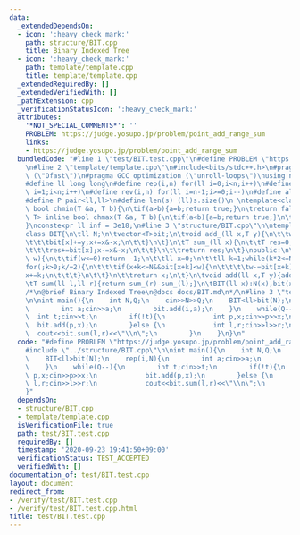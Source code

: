 ```yaml
---
data:
  _extendedDependsOn:
  - icon: ':heavy_check_mark:'
    path: structure/BIT.cpp
    title: Binary Indexed Tree
  - icon: ':heavy_check_mark:'
    path: template/template.cpp
    title: template/template.cpp
  _extendedRequiredBy: []
  _extendedVerifiedWith: []
  _pathExtension: cpp
  _verificationStatusIcon: ':heavy_check_mark:'
  attributes:
    '*NOT_SPECIAL_COMMENTS*': ''
    PROBLEM: https://judge.yosupo.jp/problem/point_add_range_sum
    links:
    - https://judge.yosupo.jp/problem/point_add_range_sum
  bundledCode: "#line 1 \"test/BIT.test.cpp\"\n#define PROBLEM \"https://judge.yosupo.jp/problem/point_add_range_sum\"\
    \n#line 2 \"template/template.cpp\"\n#include<bits/stdc++.h>\n#pragma GCC optimization\
    \ (\"Ofast\")\n#pragma GCC optimization (\"unroll-loops\")\nusing namespace std;\n\
    #define ll long long\n#define rep(i,n) for(ll i=0;i<n;i++)\n#define REP(i,n) for(ll\
    \ i=1;i<n;i++)\n#define rev(i,n) for(ll i=n-1;i>=0;i--)\n#define all(v) v.begin(),v.end()\n\
    #define P pair<ll,ll>\n#define len(s) (ll)s.size()\n \ntemplate<class T> inline\
    \ bool chmin(T &a, T b){\n\tif(a>b){a=b;return true;}\n\treturn false;\n}\ntemplate<class\
    \ T> inline bool chmax(T &a, T b){\n\tif(a<b){a=b;return true;}\n\treturn false;\n\
    }\nconstexpr ll inf = 3e18;\n#line 3 \"structure/BIT.cpp\"\n\ntemplate<class T>\n\
    class BIT{\n\tll N;\n\tvector<T>bit;\n\tvoid add_(ll x,T y){\n\t\twhile(x<=N){\n\
    \t\t\tbit[x]+=y;x+=x&-x;\n\t\t}\n\t}\n\tT sum_(ll x){\n\t\tT res=0;\n\t\twhile(x>0){\n\
    \t\t\tres+=bit[x];x-=x&-x;\n\t\t}\n\t\treturn res;\n\t}\npublic:\n\tll lower_bound(T\
    \ w){\n\t\tif(w<=0)return -1;\n\t\tll x=0;\n\t\tll k=1;while(k*2<=N)k*=2;\n\t\t\
    for(;k>0;k/=2){\n\t\t\tif(x+k<=N&&bit[x+k]<w){\n\t\t\t\tw-=bit[x+k];\n\t\t\t\t\
    x+=k;\n\t\t\t}\n\t\t}\n\t\treturn x;\n\t}\n\tvoid add(ll x,T y){add_(x+1,y);}\n\
    \tT sum(ll l,ll r){return sum_(r)-sum_(l);}\n\tBIT(ll x):N(x),bit(x+1){}\n};\n\
    /*\n@brief Binary Indexed Tree\n@docs docs/BIT.md\n*/\n#line 3 \"test/BIT.test.cpp\"\
    \n\nint main(){\n    int N,Q;\n    cin>>N>>Q;\n    BIT<ll>bit(N);\n    rep(i,N){\n\
    \        int a;cin>>a;\n        bit.add(i,a);\n    }\n    while(Q--){\n      \
    \  int t;cin>>t;\n        if(!t){\n            int p,x;cin>>p>>x;\n          \
    \  bit.add(p,x);\n        }else {\n            int l,r;cin>>l>>r;\n          \
    \  cout<<bit.sum(l,r)<<\"\\n\";\n        }\n    }\n}\n"
  code: "#define PROBLEM \"https://judge.yosupo.jp/problem/point_add_range_sum\"\n\
    #include \"../structure/BIT.cpp\"\n\nint main(){\n    int N,Q;\n    cin>>N>>Q;\n\
    \    BIT<ll>bit(N);\n    rep(i,N){\n        int a;cin>>a;\n        bit.add(i,a);\n\
    \    }\n    while(Q--){\n        int t;cin>>t;\n        if(!t){\n            int\
    \ p,x;cin>>p>>x;\n            bit.add(p,x);\n        }else {\n            int\
    \ l,r;cin>>l>>r;\n            cout<<bit.sum(l,r)<<\"\\n\";\n        }\n    }\n\
    }"
  dependsOn:
  - structure/BIT.cpp
  - template/template.cpp
  isVerificationFile: true
  path: test/BIT.test.cpp
  requiredBy: []
  timestamp: '2020-09-23 19:41:50+09:00'
  verificationStatus: TEST_ACCEPTED
  verifiedWith: []
documentation_of: test/BIT.test.cpp
layout: document
redirect_from:
- /verify/test/BIT.test.cpp
- /verify/test/BIT.test.cpp.html
title: test/BIT.test.cpp
---
```

